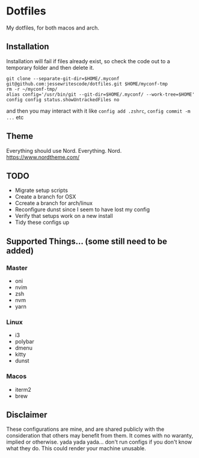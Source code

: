 # Dotfiles
My dotfiles, for both macos and arch.

## Installation
Installation will fail if files already exist, so check the code out to a
temporary folder and then delete it.
```
git clone --separate-git-dir=$HOME/.myconf git@github.com:jessewritescode/dotfiles.git $HOME/myconf-tmp
rm -r ~/myconf-tmp/
alias config='/usr/bin/git --git-dir=$HOME/.myconf/ --work-tree=$HOME'
config config status.showUntrackedFiles no
```
and then you may interact with it like `config add .zshrc`, `config commit -m ...` etc

## Theme
Everything should use Nord. Everything. Nord. https://www.nordtheme.com/

## TODO
- Migrate setup scripts
- Create a branch for OSX
- Ccreate a branch for arch/linux
- Reconfigure dunst since I seem to have lost my config
- Verify that setups work on a new install
- Tidy these configs up

## Supported Things... (some still need to be added)

### Master
- oni
- nvim
- zsh
- nvm
- yarn

### Linux
- i3
- polybar
- dmenu
- kitty
- dunst

### Macos
- iterm2
- brew

## Disclaimer
These configurations are mine, and are shared publicly with the consideration
that others may benefit from them.  It comes with no waranty, implied
or otherwise.  yada yada yada... don't run configs if you don't know
what they do.  This could render your machine unusable.

